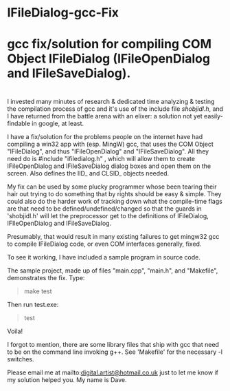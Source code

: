 # IFileDialog-gcc-Fix
#
# gcc fix/solution for compiling COM Object IFileDialog (IFileOpenDialog and IFileSaveDialog).
#

I invested many minutes of research & dedicated time analyzing & testing the compilation process of gcc and it's use of the include file *shobjidl.h*, and I have returned from the battle arena with an elixer: a solution not yet easily-findable in google, at least.

I have a fix/solution for the problems people on the internet have had compiling a win32 app with (esp. MingW) gcc, that uses the COM Object "IFileDialog", and thus "IFileOpenDialog" and "IFileSaveDialog". All they need do is #include "ifiledialog.h" , which will allow them to create IFileOpenDialog and IFileSaveDialog dialog boxes and open them on the screen.
Also defines the IID_ and CLSID_ objects needed.

My fix can be used by some plucky programmer whose been tearing their hair out trying to do something that by rights should be easy & simple. They could also do the harder work of tracking down what the compile-time flags are that need to be defined/undefined/changed so that the guards in 'shobjidl.h' will let the preprocessor get to the definitions of IFileDialog, IFIleOpenDialog and IFileSaveDialog.

Presumably, that would result in many existing failures to get mingw32 gcc to compile IFileDialog code, or even COM interfaces generally, fixed.

To see it working, I have included a sample program in source code.

The sample project, made up of files "main.cpp", "main.h", and "Makefile", demonstrates the fix. Type:
> make test

Then run test.exe:
> test

Voila!

I forgot to mention, there are some library files that ship with gcc that need to be on the command line invoking g++. See 'Makefile' for the necessary -l switches.

Please email me at mailto:digital.artist@hotmail.co.uk just to let me know if my solution helped you. My name is Dave.
